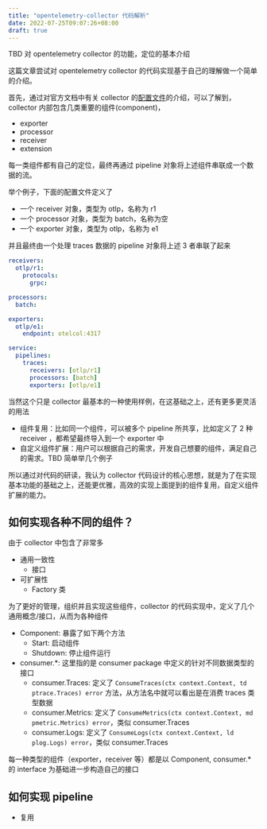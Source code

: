 ```yaml
---
title: "opentelemetry-collector 代码解析"
date: 2022-07-25T09:07:26+08:00
draft: true
---
```


TBD 对 opentelemetry collector 的功能，定位的基本介绍

这篇文章尝试对 opentelemetry collector 的代码实现基于自己的理解做一个简单的介绍。

首先，通过对官方文档中有关 collector 的[配置文件](https://opentelemetry.io/docs/collector/configuration/)的介绍，可以了解到，collector 内部包含几类重要的组件(component)，

- exporter
- processor
- receiver
- extension

每一类组件都有自己的定位，最终再通过 pipeline 对象将上述组件串联成一个数据的流。

举个例子，下面的配置文件定义了

- 一个 receiver 对象，类型为 otlp，名称为 r1 
- 一个 processor 对象，类型为 batch，名称为空
- 一个 exporter 对象，类型为 otlp，名称为 e1

并且最终由一个处理 traces 数据的 pipeline 对象将上述 3 者串联了起来

```yaml
receivers:
  otlp/r1:
    protocols:
      grpc:

processors:
  batch:

exporters:
  otlp/e1:
    endpoint: otelcol:4317

service:
  pipelines:
    traces:
      receivers: [otlp/r1]
      processors: [batch]
      exporters: [otlp/e1]
```

当然这个只是 collector 最基本的一种使用样例，在这基础之上，还有更多更灵活的用法

- 组件复用：比如同一个组件，可以被多个 pipeline 所共享，比如定义了 2 种 receiver ，都希望最终导入到一个 exporter 中
- 自定义组件扩展：用户可以根据自己的需求，开发自己想要的组件，满足自己的需求。TBD 简单举几个例子

所以通过对代码的研读，我认为 collector 代码设计的核心思想，就是为了在实现基本功能的基础之上，还能更优雅，高效的实现上面提到的组件复用，自定义组件扩展的能力。

##  如何实现各种不同的组件？

由于 collector 中包含了非常多

- 通用一致性
  - 接口
- 可扩展性
  - Factory 类

为了更好的管理，组织并且实现这些组件，collector 的代码实现中，定义了几个通用概念/接口，从而为各种组件

- Component: 暴露了如下两个方法
  - Start: 启动组件
  - Shutdown: 停止组件运行
- consumer.*: 这里指的是 consumer package 中定义的针对不同数据类型的接口
  - consumer.Traces: 定义了 `ConsumeTraces(ctx context.Context, td ptrace.Traces) error` 方法，从方法名中就可以看出是在消费 traces 类型数据
  - consumer.Metrics: 定义了 `ConsumeMetrics(ctx context.Context, md pmetric.Metrics) error`，类似 consumer.Traces
  - consumer.Logs: 定义了 `ConsumeLogs(ctx context.Context, ld plog.Logs) error`，类似 consumer.Traces

每一种类型的组件（exporter，receiver 等）都是以 Component, consumer.* 的 interface 为基础进一步构造自己的接口

## 如何实现 pipeline

- 复用